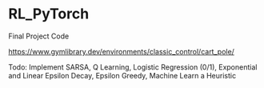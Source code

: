 # RL_PyTorch
Final Project Code

https://www.gymlibrary.dev/environments/classic_control/cart_pole/

Todo:
Implement SARSA, Q Learning, Logistic Regression (0/1),   Exponential and Linear Epsilon Decay, Epsilon Greedy, Machine Learn a Heuristic
